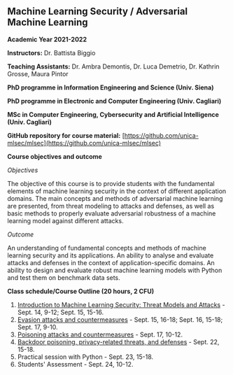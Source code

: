 ## Machine Learning Security / Adversarial Machine Learning
**Academic Year 2021-2022**

**Instructors:** Dr. Battista Biggio

**Teaching Assistants:** Dr. Ambra Demontis, Dr. Luca Demetrio, Dr. Kathrin Grosse, Maura Pintor

**PhD programme in Information Engineering and Science (Univ. Siena)**

**PhD programme in Electronic and Computer Engineering (Univ. Cagliari)**

**MSc in Computer Engineering, Cybersecurity and Artificial Intelligence (Univ. Cagliari)**

**GitHub repository for course material:** [https://github.com/unica-mlsec/mlsec](https://github.com/unica-mlsec/mlsec)

**Course objectives and outcome**

_Objectives_

The objective of this course is to provide students 
with the fundamental elements of machine learning security in the context of different application domains. 
The main concepts and methods of adversarial machine 
learning are presented, from threat modeling to attacks and defenses, 
as well as basic methods to properly evaluate adversarial robustness 
of a machine learning model against different attacks.
 
_Outcome_

An understanding of fundamental concepts and methods of machine learning security and its applications. 
An ability to analyse and evaluate attacks and defenses in the context of application-specific domains. 
An ability to design and evaluate robust machine learning models with Python and test them on benchmark data sets.

**Class schedule/Course Outline (20 hours, 2 CFU)**
1. [Introduction to Machine Learning Security: Threat Models and Attacks](https://github.com/unica-mlsec/mlsec/blob/main/slides/01-mlsec-introduction.pdf) - Sept. 14, 9-12; Sept. 15, 15-16. 
2. [Evasion attacks and countermeasures](https://github.com/unica-mlsec/mlsec/blob/main/slides/02-mlsec-advx.pdf) - Sept. 15, 16-18; Sept. 16, 15-18; Sept. 17, 9-10.
4. [Poisoning attacks and countermeasures](https://github.com/unica-mlsec/mlsec/blob/main/slides/03-mlsec-poisoning.pdf) - Sept. 17, 10-12.
5. [Backdoor poisoning, privacy-related threats, and defenses](https://github.com/unica-mlsec/mlsec/blob/main/slides/04-mlsec-other-attacks.pdf) - Sept. 22, 15-18.
6. Practical session with Python - Sept. 23, 15-18.
7. Students' Assessment - Sept. 24, 10-12.
